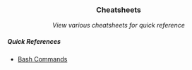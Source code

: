 <div align="center">
    <h3>Cheatsheets</h3>
    <p>
        <em>View various cheatsheets for quick reference</em>
    </p>
</div>

##### Quick References
- [Bash Commands](./command_cheatsheet.md)

